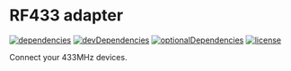 # RF433 adapter

[![dependencies](https://david-dm.org/tim-hellhake/rf433-adapter.svg)](https://david-dm.org/tim-hellhake/rf433-adapter)
[![devDependencies](https://david-dm.org/tim-hellhake/rf433-adapter/dev-status.svg)](https://david-dm.org/tim-hellhake/rf433-adapter?type=dev)
[![optionalDependencies](https://david-dm.org/tim-hellhake/rf433-adapter/optional-status.svg)](https://david-dm.org/tim-hellhake/rf433-adapter?type=optional)
[![license](https://img.shields.io/badge/license-MPL--2.0-blue.svg)](LICENSE)

Connect your 433MHz devices.
